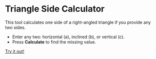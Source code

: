 # Triangle Side Calculator

This tool calculates one side of a right-angled triangle if you provide any two sides.  
- Enter any two: horizontal (a), inclined (b), or vertical (c).  
- Press **Calculate** to find the missing value.

[Try it out!]([https://github.com/gierlangbp/triangle-calc/])
